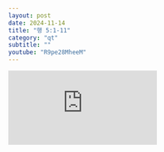 ```yaml
---
layout: post
date: 2024-11-14
title: "행 5:1-11"
category: "qt"
subtitle: ""
youtube: "R9pe28MheeM"
---
```


<div class="youtube margin-large">
    <iframe src="https://www.youtube.com/embed/R9pe28MheeM" title="YouTube video player" frameborder="0" allow="accelerometer; autoplay; clipboard-write; encrypted-media; gyroscope; picture-in-picture; web-share" allowfullscreen></iframe>
</div>

